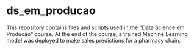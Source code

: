 # ds_em_producao
This repository contains files and scripts used in the "Data Science em Producão" course. At the end of the course, a trained Machine Learning model was deployed to make sales predictions for a pharmacy chain.
